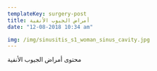 ```yaml
---
templateKey: surgery-post
title: أمراض الجيوب الأنفية
date: "12-08-2018 10:34 am"

img: /img/sinusitis_s1_woman_sinus_cavity.jpg
---
```


محتوى أمراض الجيوب الأنفية

